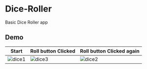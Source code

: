 # Dice-Roller 
Basic Dice Roller app

## Demo

|   Start    | Roll button Clicked    |   Roll button Clicked again   
|---	|---	|---
|  ![dice1](https://user-images.githubusercontent.com/23856330/138600306-eb42f170-0158-460a-8952-68d80a7b564d.jpg)  |  ![dice3](https://user-images.githubusercontent.com/23856330/138600304-6709784b-a01a-4055-b43d-a2745ca0cba2.jpg)  |  ![dice2](https://user-images.githubusercontent.com/23856330/138600307-0f173e14-d12d-4b78-bef1-9ea0a2e15939.jpg)
  
